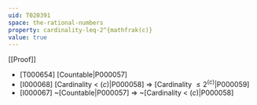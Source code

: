 ```yaml
---
uid: T020391
space: the-rational-numbers
property: cardinality-leq-2^{mathfrak(c)}
value: true
---
```

[[Proof]]

* [T000654] [Countable|P000057]
* [I000068] [Cardinality < $\mathfrak(c)$|P000058] => [Cardinality $\leq 2^{\mathfrak(c)}$|P000059]
* [I000067] ~[Countable|P000057] => ~[Cardinality < $\mathfrak(c)$|P000058]

